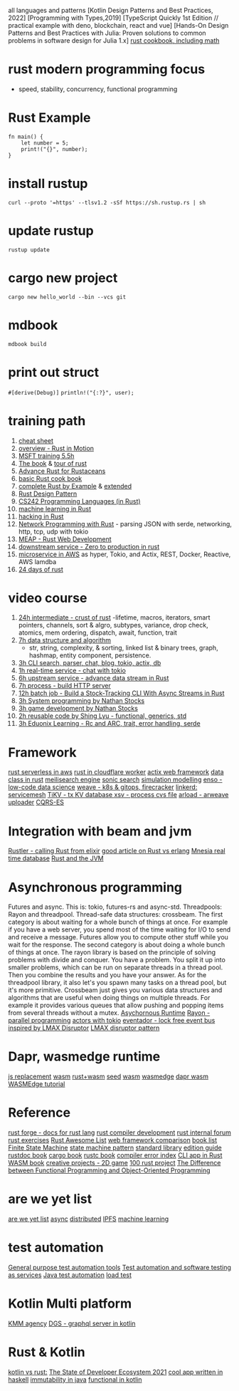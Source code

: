 all languages and patterns
[Kotlin Design Patterns and Best Practices, 2022]
[Programming with Types,2019]
[TypeScript Quickly 1st Edition // practical example with deno, blockchain, react and vue]
[Hands-On Design Patterns and Best Practices with Julia: Proven solutions to common problems in software design for Julia 1.x]
[rust cookbook, including math](https://rust-lang-nursery.github.io/rust-cookbook/intro.html)

# rust modern programming focus
- speed, stability, concurrency, functional programming



# Rust Example

```rust,editable
fn main() {
    let number = 5;
    print!("{}", number);
}
```


# install rustup
`curl --proto '=https' --tlsv1.2 -sSf https://sh.rustup.rs | sh`
# update rustup
`rustup update`

# cargo new project
`cargo new hello_world --bin --vcs git`


# mdbook
`mdbook build`

# print out struct
`#[derive(Debug)]`
`println!("{:?}", user);`



# training path
1. [cheat sheet](https://cheats.rs/)
2. [overview - Rust in Motion](https://learning.oreilly.com/videos/rust-in-motion/10000MNLV201742/)
3. [MSFT training 5.5h](https://docs.microsoft.com/en-gb/learn/paths/rust-first-steps/)
4. [The book](https://doc.rust-lang.org/book/) & [tour of rust](https://tourofrust.com/)
5. [Advance Rust for Rustaceans](https://learning.oreilly.com/library/view/rust-for-rustaceans/9781098129828/)
6. [basic Rust cook book](https://rust-lang-nursery.github.io/rust-cookbook/intro.html)
7. [complete Rust by Example](https://doc.rust-lang.org/rust-by-example/) & [extended](https://rust-by-example-ext.com/)
8. [Rust Design Pattern](https://rust-unofficial.github.io/patterns/intro.html)
9. [CS242 Programming Languages (in Rust)](https://stanford-cs242.github.io/f19/)
10. [machine learning in Rust](https://learning.oreilly.com/library/view/practical-machine-learning/9781484251218/)
11. [hacking in Rust](https://kerkour.com/black-hat-rust)
12. [Network Programming with Rust](https://learning.oreilly.com/library/view/network-programming-with/9781788624893/) - parsing JSON with serde, networking, http, tcp, udp with tokio
13. [MEAP - Rust Web Development](https://www.manning.com/books/rust-web-development?query=rust)
14. [downstream service - Zero to production in rust](https://www.zero2prod.com/index.html?country=Taiwan&discount_code=SEA60) 
15. [microservice in AWS](https://www.amazon.co.uk/Hands-Microservices-Rust-2018-Scalable/dp/1789342759/ref=sr_1_6?s=books&ie=UTF8&qid=1545340800&sr=1-6&keywords=rust) as hyper, Tokio, and Actix, REST, Docker, Reactive, AWS lamdba
16. [24 days of rust](https://zsiciarz.github.io/24daysofrust/index.html)

# video course
1. [24h intermediate - crust of rust](https://www.youtube.com/playlist?list=PLqbS7AVVErFiWDOAVrPt7aYmnuuOLYvOa)
   -lifetime, macros, iterators, smart pointers, channels, sort & algro, subtypes, variance, drop check, atomics, mem ordering, dispatch, await, function, trait
2. [7h data structure and algorithm](https://www.packtpub.com/product/hands-on-data-structures-and-algorithms-in-rust-video/9781839211942)
   - str, string, complexity, & sorting, linked list & binary trees, graph, hashmap, entity component, persistence. 
3. [3h CLI search, parser, chat, blog, tokio, actix, db](https://www.packtpub.com/product/rust-projects-video/9781788628549)
4. [1h real-time service - chat with tokio](https://livevideo.manning.com/module/537_1_1/creating-chat-server-with-async-rust-and-tokio-lily-mara-nate/author-talk/creating-a-chat-server-with-async-rust-and-tokio?)
5. [6h upstream service - advance data stream in Rust](https://www.manning.com/liveproject/data-streaming-with-async-rust?query=rust)
6. [7h process - build HTTP server](https://www.udemy.com/course/rust-fundamentals/)
7. [12h batch job - Build a Stock-Tracking CLI With Async Streams in Rust](https://www.manning.com/liveprojectseries/async-streams-in-rust-ser)
8. [3h System programming by Nathan Stocks](https://www.udemy.com/course/ultimate-rust-crash-course/)
9. [3h game development by Nathan Stocks](https://www.udemy.com/course/ultimate-rust-2/?referralCode=8ED694EBE5637F954414)
10. [2h reusable code by Shing Lyu - functional, generics, std](https://www.packtpub.com/product/building-reusable-code-with-rust-video/9781788399524)
11. [3h Eduonix Learning - Rc and ARC, trait, error handling, serde](https://www.packtpub.com/product/introduction-to-rust-programming-video/9781800565623)



# Framework 
[rust serverless in aws](https://www.serverless.com/plugins/serverless-rust)
[rust in cloudflare worker](https://developers.cloudflare.com/workers/)
[actix web framework](https://github.com/actix/actix-web)
[data class in rust](https://crates.io/crates/records)
[meilisearch engine](https://docs.meilisearch.com/)
[sonic search](https://github.com/valeriansaliou/sonic)
[simulation modelling](https://simlin.com/) 
[enso - low-code data science](https://enso.org/)
[weave - k8s & gitops, firecracker](https://github.com/weaveworks/ignite)
[linkerd: servicemesh](https://linkerd.io/)
[TiKV - tx KV database ](https://github.com/tikv/tikv)
[xsv - process cvs file](https://github.com/BurntSushi/xsv)
[arload - arweave uploader](https://crates.io/crates/arloader)
[CQRS-ES](https://doc.rust-cqrs.org/)

# Integration with beam and jvm
[Rustler - calling Rust from elixir](https://github.com/rusterlium/rustler)
[good article on Rust vs erlang](https://www.infoq.com/articles/rust-erlang-comparison/)
[Mnesia real time database](https://en.wikipedia.org/wiki/Mnesia)
[Rust and the JVM](https://blog.frankel.ch/start-rust/7/)

# Asynchronous programming
Futures and async. This is: tokio, futures-rs and async-std.
Threadpools: Rayon and threadpool.
Thread-safe data structures: crossbeam.
The first category is about waiting for a whole bunch of things at once. For example if you have a web server, you spend most of the time waiting for I/O to send and receive a message. Futures allow you to compute other stuff while you wait for the response.
The second category is about doing a whole bunch of things at once. The rayon library is based on the principle of solving problems with divide and conquer. You have a problem. You split it up into smaller problems, which can be run on separate threads in a thread pool. Then you combine the results and you have your answer. As for the threadpool library, it also let's you spawn many tasks on a thread pool, but it's more primitive.
Crossbeam just gives you various data structures and algorithms that are useful when doing things on multiple threads. For example it provides various queues that allow pushing and popping items from several threads without a mutex.
[Asychornous Runtime](https://github.com/tokio-rs)
[Rayon - parallel programming](https://github.com/rayon-rs/rayon)
[actors with tokio](https://ryhl.io/blog/actors-with-tokio/)
[eventador - lock free event bus inspired by LMAX Disruptor](https://docs.rs/eventador/latest/eventador/)
[LMAX disruptor pattern](https://github.com/polyfractal/Turbine)



# Dapr, wasmedge runtime
[js replacement](https://thenewstack.io/the-case-for-rust-as-the-future-of-javascript-infrastructure/)
[wasm](https://yew.rs/?utm_source=thenewstack&utm_medium=website&utm_campaign=platform)
[rust+wasm](https://github.com/chinedufn/percy?utm_source=thenewstack&utm_medium=website&utm_campaign=platform)
[seed](https://github.com/chinedufn/percy?utm_source=thenewstack&utm_medium=website&utm_campaign=platform)
[wasm](https://github.com/sycamore-rs/sycamore?utm_source=thenewstack&utm_medium=website&utm_campaign=platform)
[wasmedge](https://www.infoq.com/articles/webassembly-dapr-wasmedge/)
[dapr wasm](https://github.com/second-state/dapr-wasm)
[WASMEdge tutorial](https://youtu.be/t_sQP6Qpf7U)


# Reference
[rust forge - docs for rust lang](https://forge.rust-lang.org/index.html)
[rust compiler development](https://forge.rust-lang.org/index.html)
[rust internal forum](https://internals.rust-lang.org/)
[rust exercises](https://github.com/rust-lang/rustlings)
[Rust Awesome List](https://github.com/rust-unofficial/awesome-rust)
[web framework comparison](https://github.com/flosse/rust-web-framework-comparison)
[book list](https://github.com/sger/RustBooks)
[Finite State Machine](https://github.com/eugene-babichenko/rust-fsm)
[state machine pattern](https://hoverbear.org/blog/rust-state-machine-pattern/)
[standard library](https://doc.rust-lang.org/std/index.html)
[edition guide](https://doc.rust-lang.org/edition-guide/index.html)
[rustdoc book](https://doc.rust-lang.org/rustdoc/index.html)
[cargo book](https://doc.rust-lang.org/cargo/index.html)
[rustc book](https://doc.rust-lang.org/rustc/what-is-rustc.html)
[compiler error index](https://doc.rust-lang.org/error-index.html)
[CLI app in Rust](https://rust-cli.github.io/book/index.html)
[WASM book](https://rustwasm.github.io/docs/book/introduction.html)
[creative projects - 2D game](https://www.packtpub.com/product/creative-projects-for-rust-programmers/9781789346220)
[100 rust project](https://www.wezm.net/v2/posts/2020/100-rust-binaries/)
[The Difference between Functional Programming and Object-Oriented Programming](https://sdacademy.dev/difference-between-functional-programming-and-object-oriented-programming/)

# are we yet list
[are we yet list](https://github.com/UgurcanAkkok/AreWeRustYet)
[async](https://areweasyncyet.rs/)
[distributed](https://github.com/arewedistributedyet/arewedistributedyet)
[IPFS](https://areweipfsyet.rs/)
[machine learning](https://www.arewelearningyet.com/)

# test automation
[General purpose test automation tools](https://github.com/atinfo/awesome-test-automation/blob/master/general-purpose-test-automation-tools.md)
[Test automation and software testing as services](https://github.com/atinfo/awesome-test-automation/blob/master/automation-and-testing-as-service.md)
[Java test automation](https://github.com/atinfo/awesome-test-automation/blob/master/java-test-automation.md#test-data)
[load test](https://gatling.io/)


# Kotlin Multi platform
[KMM agency](https://touchlab.co/)
[DGS - graphql server in kotlin](https://github.com/Netflix/dgs-examples-kotlin)


# Rust & Kotlin
[kotlin vs rust:](https://www.beust.com/weblog/what-kotlin-could-learn-from-rust/)
[](https://www.beust.com/weblog/what-rust-could-learn-from-kotlin/)
[The State of Developer Ecosystem 2021](https://www.jetbrains.com/lp/devecosystem-2021/)
[cool app written in haskell](http://detexify.kirelabs.org/classify.html)
[immutability in java](https://blog.allegro.tech/2020/04/immutability-in-java.html)
[functional in kotlin](https://academy.47deg.com/courses/functional-programming-in-kotlin-and-arrow)